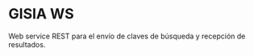 GISIA WS
=========

Web service REST para el envío de claves de búsqueda y recepción de resultados.
